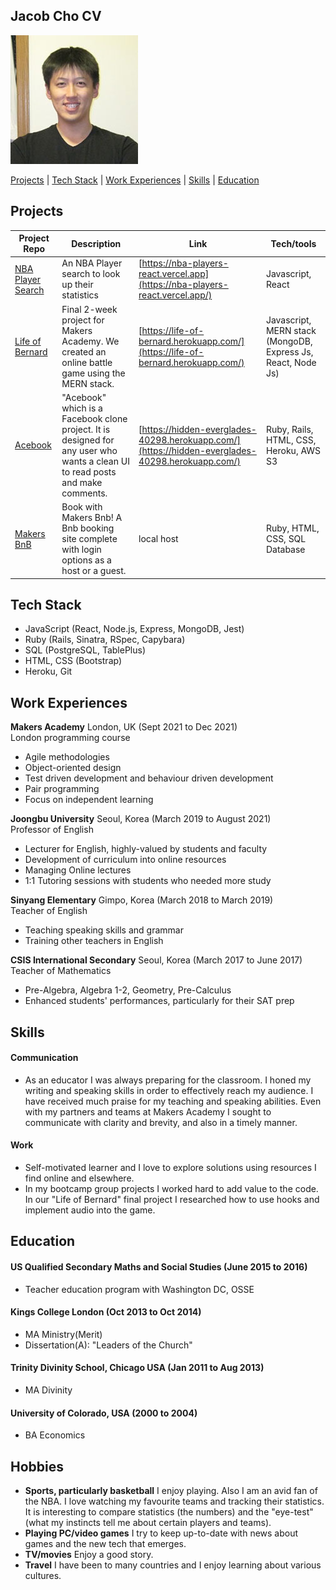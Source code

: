## Jacob Cho CV

![alt text](https://github.com/jtc27/CV/blob/master/profile.jpg?)

[Projects](#projects) | [Tech Stack](#tech-stack) | [Work Experiences](#work-experiences) | [Skills](#Skills) |  [Education](#education)

## Projects

| Project Repo                         | Description       | Link              | Tech/tools        |
| ---------------------------- | ----------------- | ----------------- | ----------------- |
| [NBA Player Search](https://github.com/jtc27/nba-players-react)            | An NBA Player search to look up their statistics | [https://nba-players-react.vercel.app](https://nba-players-react.vercel.app/)| Javascript, React |
| [Life of Bernard](https://github.com/jtc27/EP3-Gaming-FE)            | Final 2-week project for Makers Academy.  We created an online battle game using the MERN stack. | [https://life-of-bernard.herokuapp.com/](https://life-of-bernard.herokuapp.com/)| Javascript, MERN stack (MongoDB, Express Js, React, Node Js) |
| [Acebook](https://github.com/jtc27/acebook-Jeamm-Team)            | "Acebook" which is a Facebook clone project.  It is designed for any user who wants a clean UI to read posts and make comments. | [https://hidden-everglades-40298.herokuapp.com/](https://hidden-everglades-40298.herokuapp.com/)| Ruby, Rails, HTML, CSS, Heroku, AWS S3|
| [Makers BnB](https://github.com/ConorButler/makers-bnb)            | Book with Makers Bnb!  A Bnb booking site complete with login options as a host or a guest. | local host | Ruby, HTML, CSS, SQL Database |

## Tech Stack

- JavaScript (React, Node.js, Express, MongoDB, Jest)
- Ruby (Rails, Sinatra, RSpec, Capybara)
- SQL (PostgreSQL, TablePlus)
- HTML, CSS (Bootstrap)
- Heroku, Git

## Work Experiences

**Makers Academy** London, UK (Sept 2021 to Dec 2021)  
London programming course
- Agile methodologies
- Object-oriented design
- Test driven development and behaviour driven development
- Pair programming
- Focus on independent learning

**Joongbu University** Seoul, Korea (March 2019 to August 2021)  
Professor of English
- Lecturer for English, highly-valued by students and faculty
- Development of curriculum into online resources
- Managing Online lectures 
- 1:1 Tutoring sessions with students who needed more study

**Sinyang Elementary** Gimpo, Korea (March 2018 to March 2019)  
Teacher of English
- Teaching speaking skills and grammar
- Training other teachers in English

**CSIS International Secondary** Seoul, Korea (March 2017 to June 2017)  
Teacher of Mathematics
- Pre-Algebra, Algebra 1-2, Geometry, Pre-Calculus
- Enhanced students' performances, particularly for their SAT prep

## Skills

#### Communication

- As an educator I was always preparing for the classroom.  I honed my writing and speaking skills in order to effectively reach my audience.  I have received much praise for my teaching and speaking abilities.  Even with my partners and teams at Makers Academy I sought to communicate with clarity and brevity, and also in a timely manner.

#### Work

- Self-motivated learner and I love to explore solutions using resources I find online and elsewhere.
- In my bootcamp group projects I worked hard to add value to the code.  In our "Life of Bernard" final project I researched how to use hooks and implement audio into the game.


## Education

#### US Qualified Secondary Maths and Social Studies (June 2015 to 2016)

- Teacher education program with Washington DC, OSSE

#### Kings College London (Oct 2013 to Oct 2014)

- MA Ministry(Merit)
- Dissertation(A): "Leaders of the Church"

#### Trinity Divinity School, Chicago USA (Jan 2011 to Aug 2013)

- MA Divinity

#### University of Colorado, USA (2000 to 2004)

- BA Economics


## Hobbies

- **Sports, particularly basketball**  I enjoy playing.  Also I am an avid fan of the NBA.  I love watching my favourite teams and tracking their statistics.  It is interesting to compare statistics (the numbers) and the "eye-test" (what my instincts tell me about certain players and teams).
- **Playing PC/video games**   I try to keep up-to-date with news about games and the new tech that emerges.
- **TV/movies**   Enjoy a good story.
- **Travel** I have been to many countries and I enjoy learning about various cultures.

